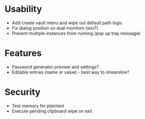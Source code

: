 Usability
==
* Add create vault menu and wipe out default path logic
* Fix dialog position on dual monitors (win7)
* Prevent multiple instances from running (pop up tray message)

Features
==
* Password generator preview and settings?
* Editable entries (name or value) - best way to streamline?

Security
==
* Test memory for plaintext
* Execute pending clipboard wipe on exit
